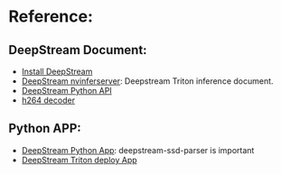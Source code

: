 # Reference:


## DeepStream Document:
- [Install DeepStream](https://docs.nvidia.com/metropolis/deepstream/dev-guide/text/DS_Quickstart.html#dgpu-setup-for-ubuntu)
- [DeepStream nvinferserver](https://docs.nvidia.com/metropolis/deepstream/dev-guide/text/DS_plugin_gst-nvinferserver.html): Deepstream Triton inference document.
- [DeepStream Python API](https://docs.nvidia.com/metropolis/deepstream/python-api/PYTHON_API/NvDsMeta/NvDsFrameMeta.html)
- [h264 decoder](https://docs.nvidia.com/metropolis/deepstream/dev-guide/text/DS_plugin_gst-nvvideo4linux2.html)

## Python APP:
- [DeepStream Python App](https://github.com/NVIDIA-AI-IOT/deepstream_python_apps/tree/b362b17d24dc91e049b5e0b727f65c556c8a1c6a#sample-applications): deepstream-ssd-parser is important
- [DeepStream Triton deploy App](https://github.com/NVIDIA-AI-IOT/deepstream_triton_model_deploy)
